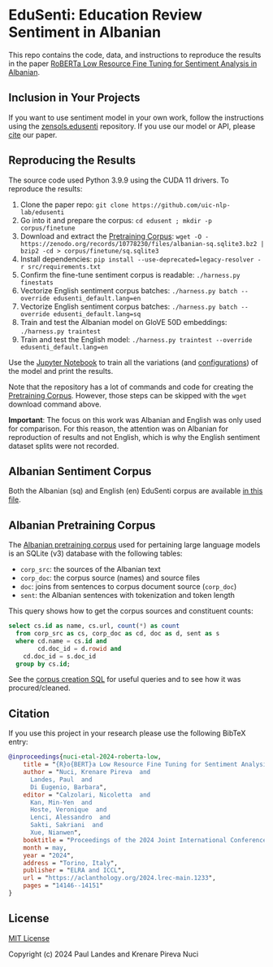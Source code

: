 # EduSenti: Education Review Sentiment in Albanian

This repo contains the code, data, and instructions to reproduce the results in
the paper [RoBERTa Low Resource Fine Tuning for Sentiment Analysis in
Albanian].


## Inclusion in Your Projects

If you want to use sentiment model in your own work, follow the instructions
using the [zensols.edusenti] repository.  If you use our model or API, please
[cite](#citation) our paper.


## Reproducing the Results

The source code used Python 3.9.9 using the CUDA 11 drivers.  To reproduce the
results:
1. Clone the paper repo: `git clone https://github.com/uic-nlp-lab/edusenti`
1. Go into it and prepare the corpus: `cd edusent ; mkdir -p corpus/finetune`
1. Download and extract the [Pretraining Corpus](#albanian-pretraining-corpus):
   `wget -O - https://zenodo.org/records/10778230/files/albanian-sq.sqlite3.bz2 | bzip2 -cd > corpus/finetune/sq.sqlite3`
1. Install dependencies: `pip install --use-deprecated=legacy-resolver -r src/requirements.txt`
1. Confirm the fine-tune sentiment corpus is readable: `./harness.py finestats`
1. Vectorize English sentiment corpus batches: `./harness.py batch --override
   edusenti_default.lang=en`
1. Vectorize English sentiment corpus batches: `./harness.py batch --override
   edusenti_default.lang=sq`
1. Train and test the Albanian model on GloVE 50D embeddings:
   `./harness.py traintest`
1. Train and test the English model:
   `./harness.py traintest --override edusenti_default.lang=en`

Use the [Jupyter Notebook](notebook/edusenti.ipynb) to train all the variations
(and [configurations](./models)) of the model and print the results.

Note that the repository has a lot of commands and code for creating the
[Pretraining Corpus](#albanian-pretraining-corpus).  However, those steps can
be skipped with the `wget` download command above.

**Important**: The focus on this work was Albanian and English was only used
for comparison.  For this reason, the attention was on Albanian for
reproduction of results and not English, which is why the English sentiment
dataset splits were not recorded.


## Albanian Sentiment Corpus

Both the Albanian (sq) and English (en) EduSenti corpus are available [in this
file](corpus/edusenti-corpus.zip).


## Albanian Pretraining Corpus

The [Albanian pretraining corpus] used for pertaining large language models is
an SQLite (v3) database with the following tables:

* `corp_src`: the sources of the Albanian text
* `corp_doc`: the corpus source (names) and source files
* `doc`: joins from sentences to corpus document source (`corp_doc`)
* `sent`: the Albanian sentences with tokenization and token length

This query shows how to get the corpus sources and constituent counts:
```sql
select cs.id as name, cs.url, count(*) as count
  from corp_src as cs, corp_doc as cd, doc as d, sent as s
  where cd.name = cs.id and
        cd.doc_id = d.rowid and
	cd.doc_id = s.doc_id
  group by cs.id;
```

See the [corpus creation SQL](resources/finetune.sql) for useful queries and to
see how it was procured/cleaned.


## Citation

If you use this project in your research please use the following BibTeX entry:

```bibtex
@inproceedings{nuci-etal-2024-roberta-low,
    title = "{R}o{BERT}a Low Resource Fine Tuning for Sentiment Analysis in {A}lbanian",
    author = "Nuci, Krenare Pireva  and
      Landes, Paul  and
      Di Eugenio, Barbara",
    editor = "Calzolari, Nicoletta  and
      Kan, Min-Yen  and
      Hoste, Veronique  and
      Lenci, Alessandro  and
      Sakti, Sakriani  and
      Xue, Nianwen",
    booktitle = "Proceedings of the 2024 Joint International Conference on Computational Linguistics, Language Resources and Evaluation (LREC-COLING 2024)",
    month = may,
    year = "2024",
    address = "Torino, Italy",
    publisher = "ELRA and ICCL",
    url = "https://aclanthology.org/2024.lrec-main.1233",
    pages = "14146--14151"
}
```


## License

[MIT License]

Copyright (c) 2024 Paul Landes and Krenare Pireva Nuci


<!-- links -->

[MIT License]: https://opensource.org/licenses/MIT
[Albanian pretraining corpus]: https://zenodo.org/records/10778230
[zensols.edusenti]: https://github.com/plandes/edusenti
[RoBERTa Low Resource Fine Tuning for Sentiment Analysis in Albanian]: https://aclanthology.org/2024.lrec-main.1233.pdf
